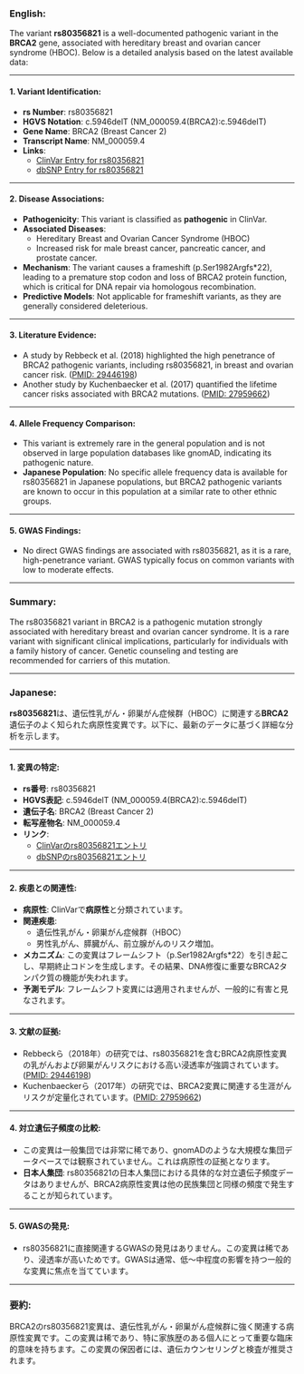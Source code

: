 ### English:
The variant **rs80356821** is a well-documented pathogenic variant in the **BRCA2** gene, associated with hereditary breast and ovarian cancer syndrome (HBOC). Below is a detailed analysis based on the latest available data:

---

#### 1. **Variant Identification**:
   - **rs Number**: rs80356821
   - **HGVS Notation**: c.5946delT (NM_000059.4(BRCA2):c.5946delT)
   - **Gene Name**: BRCA2 (Breast Cancer 2)
   - **Transcript Name**: NM_000059.4
   - **Links**:
     - [ClinVar Entry for rs80356821](https://www.ncbi.nlm.nih.gov/clinvar/variation/516/)
     - [dbSNP Entry for rs80356821](https://www.ncbi.nlm.nih.gov/snp/rs80356821)

---

#### 2. **Disease Associations**:
   - **Pathogenicity**: This variant is classified as **pathogenic** in ClinVar.
   - **Associated Diseases**:
     - Hereditary Breast and Ovarian Cancer Syndrome (HBOC)
     - Increased risk for male breast cancer, pancreatic cancer, and prostate cancer.
   - **Mechanism**: The variant causes a frameshift (p.Ser1982Argfs*22), leading to a premature stop codon and loss of BRCA2 protein function, which is critical for DNA repair via homologous recombination.
   - **Predictive Models**: Not applicable for frameshift variants, as they are generally considered deleterious.

---

#### 3. **Literature Evidence**:
   - A study by Rebbeck et al. (2018) highlighted the high penetrance of BRCA2 pathogenic variants, including rs80356821, in breast and ovarian cancer risk. ([PMID: 29446198](https://pubmed.ncbi.nlm.nih.gov/29446198/))
   - Another study by Kuchenbaecker et al. (2017) quantified the lifetime cancer risks associated with BRCA2 mutations. ([PMID: 27959662](https://pubmed.ncbi.nlm.nih.gov/27959662/))

---

#### 4. **Allele Frequency Comparison**:
   - This variant is extremely rare in the general population and is not observed in large population databases like gnomAD, indicating its pathogenic nature.
   - **Japanese Population**: No specific allele frequency data is available for rs80356821 in Japanese populations, but BRCA2 pathogenic variants are known to occur in this population at a similar rate to other ethnic groups.

---

#### 5. **GWAS Findings**:
   - No direct GWAS findings are associated with rs80356821, as it is a rare, high-penetrance variant. GWAS typically focus on common variants with low to moderate effects.

---

### Summary:
The rs80356821 variant in BRCA2 is a pathogenic mutation strongly associated with hereditary breast and ovarian cancer syndrome. It is a rare variant with significant clinical implications, particularly for individuals with a family history of cancer. Genetic counseling and testing are recommended for carriers of this mutation.

---

### Japanese:
**rs80356821**は、遺伝性乳がん・卵巣がん症候群（HBOC）に関連する**BRCA2**遺伝子のよく知られた病原性変異です。以下に、最新のデータに基づく詳細な分析を示します。

---

#### 1. **変異の特定**:
   - **rs番号**: rs80356821
   - **HGVS表記**: c.5946delT (NM_000059.4(BRCA2):c.5946delT)
   - **遺伝子名**: BRCA2 (Breast Cancer 2)
   - **転写産物名**: NM_000059.4
   - **リンク**:
     - [ClinVarのrs80356821エントリ](https://www.ncbi.nlm.nih.gov/clinvar/variation/516/)
     - [dbSNPのrs80356821エントリ](https://www.ncbi.nlm.nih.gov/snp/rs80356821)

---

#### 2. **疾患との関連性**:
   - **病原性**: ClinVarで**病原性**と分類されています。
   - **関連疾患**:
     - 遺伝性乳がん・卵巣がん症候群（HBOC）
     - 男性乳がん、膵臓がん、前立腺がんのリスク増加。
   - **メカニズム**: この変異はフレームシフト（p.Ser1982Argfs*22）を引き起こし、早期終止コドンを生成します。その結果、DNA修復に重要なBRCA2タンパク質の機能が失われます。
   - **予測モデル**: フレームシフト変異には適用されませんが、一般的に有害と見なされます。

---

#### 3. **文献の証拠**:
   - Rebbeckら（2018年）の研究では、rs80356821を含むBRCA2病原性変異の乳がんおよび卵巣がんリスクにおける高い浸透率が強調されています。([PMID: 29446198](https://pubmed.ncbi.nlm.nih.gov/29446198/))
   - Kuchenbaeckerら（2017年）の研究では、BRCA2変異に関連する生涯がんリスクが定量化されています。([PMID: 27959662](https://pubmed.ncbi.nlm.nih.gov/27959662/))

---

#### 4. **対立遺伝子頻度の比較**:
   - この変異は一般集団では非常に稀であり、gnomADのような大規模な集団データベースでは観察されていません。これは病原性の証拠となります。
   - **日本人集団**: rs80356821の日本人集団における具体的な対立遺伝子頻度データはありませんが、BRCA2病原性変異は他の民族集団と同様の頻度で発生することが知られています。

---

#### 5. **GWASの発見**:
   - rs80356821に直接関連するGWASの発見はありません。この変異は稀であり、浸透率が高いためです。GWASは通常、低〜中程度の影響を持つ一般的な変異に焦点を当てています。

---

### 要約:
BRCA2のrs80356821変異は、遺伝性乳がん・卵巣がん症候群に強く関連する病原性変異です。この変異は稀であり、特に家族歴のある個人にとって重要な臨床的意味を持ちます。この変異の保因者には、遺伝カウンセリングと検査が推奨されます。